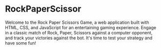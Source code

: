 # RockPaperScissor
Welcome to the Rock Paper Scissors Game, a web application built with HTML, CSS, and JavaScript for an entertaining gaming experience. Engage in a classic match of Rock, Paper, Scissors against a computer opponent, and track your victories against the bot. It's time to test your strategy and have some fun!
